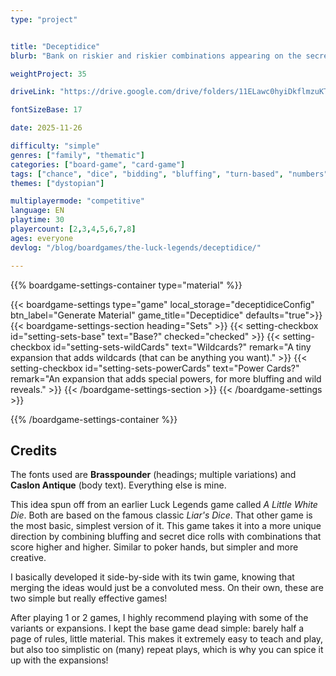 ```yaml
---
type: "project"


title: "Deceptidice"
blurb: "Bank on riskier and riskier combinations appearing on the secret dice, or call your neighbor's bluff."

weightProject: 35

driveLink: "https://drive.google.com/drive/folders/11ELawc0hyiDkflmzuKTKb94sOzccwPXw"

fontSizeBase: 17

date: 2025-11-26

difficulty: "simple"
genres: ["family", "thematic"]
categories: ["board-game", "card-game"]
tags: ["chance", "dice", "bidding", "bluffing", "turn-based", "numbers", "patterns", "single-loser"]
themes: ["dystopian"]

multiplayermode: "competitive"
language: EN
playtime: 30
playercount: [2,3,4,5,6,7,8]
ages: everyone
devlog: "/blog/boardgames/the-luck-legends/deceptidice/"

---
```






{{% boardgame-settings-container type="material" %}}

{{< boardgame-settings type="game" local_storage="deceptidiceConfig" btn_label="Generate Material" game_title="Deceptidice" defaults="true">}}
  {{< boardgame-settings-section heading="Sets" >}}
    {{< setting-checkbox id="setting-sets-base" text="Base?" checked="checked" >}}
    {{< setting-checkbox id="setting-sets-wildCards" text="Wildcards?" remark="A tiny expansion that adds wildcards (that can be anything you want)." >}}
    {{< setting-checkbox id="setting-sets-powerCards" text="Power Cards?" remark="An expansion that adds special powers, for more bluffing and wild reveals." >}}
  {{< /boardgame-settings-section >}}
{{< /boardgame-settings >}}

{{% /boardgame-settings-container %}}

## Credits

The fonts used are **Brasspounder** (headings; multiple variations) and **Caslon Antique** (body text). Everything else is mine.

This idea spun off from an earlier Luck Legends game called _A Little White Die_. Both are based on the famous classic _Liar's Dice_. That other game is the most basic, simplest version of it. This game takes it into a more unique direction by combining bluffing and secret dice rolls with combinations that score higher and higher. Similar to poker hands, but simpler and more creative.

I basically developed it side-by-side with its twin game, knowing that merging the ideas would just be a convoluted mess. On their own, these are two simple but really effective games!

After playing 1 or 2 games, I highly recommend playing with some of the variants or expansions. I kept the base game dead simple: barely half a page of rules, little material. This makes it extremely easy to teach and play, but also too simplistic on (many) repeat plays, which is why you can spice it up with the expansions!

<!--- 
ALTERNATE NAMES: "Fortune Favors the Fire" (because alliteration and fire sounds like liar) or "Fortune Favors the Fibber" or "Fibber's Fortune" or "Truth & Dice" 
--->


